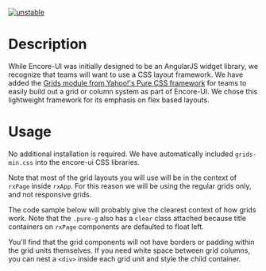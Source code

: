 [![unstable](http://badges.github.io/stability-badges/dist/unstable.svg)](http://github.com/badges/stability-badges)

# Description

While Encore-UI was initially designed to be an AngularJS widget library, we recognize that teams will want to use a CSS layout framework. We have added the [Grids module from Yahoo!'s Pure CSS framework](http://purecss.io/grids/) for teams to easily build out a grid or column system as part of Encore-UI. We chose this lightweight framework for its emphasis on flex based layouts.

# Usage

No additional installation is required. We have automatically included `grids-min.css` into the encore-ui CSS libraries.

Note that most of the grid layouts you will use will be in the context of `rxPage` inside `rxApp`. For this reason we will be using the regular grids only, and not responsive grids.

The code sample below will probably give the clearest context of how grids work. Note that the `.pure-g` also has a `clear` class attached because title containers on `rxPage` components are defaulted to float left.

You'll find that the grid components will not have borders or padding within the grid units themselves. If you need white space between grid columns, you can nest a `<div>` inside each grid unit and style the child container.
